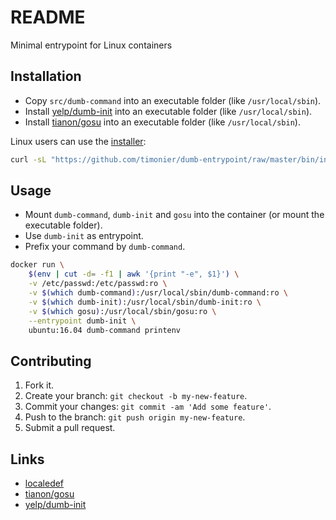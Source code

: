 # README

Minimal entrypoint for Linux containers

## Installation

* Copy `src/dumb-command` into an executable folder (like `/usr/local/sbin`).
* Install [yelp/dumb-init](https://github.com/Yelp/dumb-init) into an executable folder (like `/usr/local/sbin`).
* Install [tianon/gosu](https://github.com/tianon/gosu) into an executable folder (like `/usr/local/sbin`).

Linux users can use the [installer](https://github.com/timonier/dumb-entrypoint/blob/master/bin/installer):

```sh
curl -sL "https://github.com/timonier/dumb-entrypoint/raw/master/bin/installer" | sudo sh -s install
```

## Usage

* Mount `dumb-command`, `dumb-init` and `gosu` into the container (or mount the executable folder).
* Use `dumb-init` as entrypoint.
* Prefix your command by `dumb-command`.

```sh
docker run \
    $(env | cut -d= -f1 | awk '{print "-e", $1}') \
    -v /etc/passwd:/etc/passwd:ro \
    -v $(which dumb-command):/usr/local/sbin/dumb-command:ro \
    -v $(which dumb-init):/usr/local/sbin/dumb-init:ro \
    -v $(which gosu):/usr/local/sbin/gosu:ro \
    --entrypoint dumb-init \
    ubuntu:16.04 dumb-command printenv
```

## Contributing

1. Fork it.
2. Create your branch: `git checkout -b my-new-feature`.
3. Commit your changes: `git commit -am 'Add some feature'`.
4. Push to the branch: `git push origin my-new-feature`.
5. Submit a pull request.

## Links

* [localedef](http://manpages.ubuntu.com/manpages/xenial/man1/localedef.1.html)
* [tianon/gosu](https://github.com/tianon/gosu)
* [yelp/dumb-init](https://github.com/Yelp/dumb-init)
